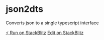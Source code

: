 # json2dts

Converts json to a single typescript interface

[⚡️ Run on StackBlitz](https://json2dts.stackblitz.io)
[Edit on StackBlitz](https://stackblitz.com/edit/json2dts)
